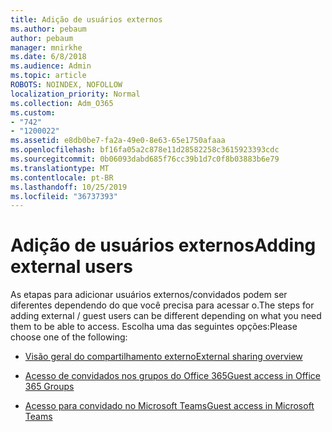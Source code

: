 ```yaml
---
title: Adição de usuários externos
ms.author: pebaum
author: pebaum
manager: mnirkhe
ms.date: 6/8/2018
ms.audience: Admin
ms.topic: article
ROBOTS: NOINDEX, NOFOLLOW
localization_priority: Normal
ms.collection: Adm_O365
ms.custom:
- "742"
- "1200022"
ms.assetid: e8db0be7-fa2a-49e0-8e63-65e1750afaaa
ms.openlocfilehash: bf16fa05a2c878e11d28582258c3615923393cdc
ms.sourcegitcommit: 0b06093dabd685f76cc39b1d7c0f8b03883b6e79
ms.translationtype: MT
ms.contentlocale: pt-BR
ms.lasthandoff: 10/25/2019
ms.locfileid: "36737393"
---
```

# <a name="adding-external-users"></a><span data-ttu-id="8aa8a-102">Adição de usuários externos</span><span class="sxs-lookup"><span data-stu-id="8aa8a-102">Adding external users</span></span>

<span data-ttu-id="8aa8a-103">As etapas para adicionar usuários externos/convidados podem ser diferentes dependendo do que você precisa para acessar o.</span><span class="sxs-lookup"><span data-stu-id="8aa8a-103">The steps for adding external / guest users can be different depending on what you need them to be able to access.</span></span> <span data-ttu-id="8aa8a-104">Escolha uma das seguintes opções:</span><span class="sxs-lookup"><span data-stu-id="8aa8a-104">Please choose one of the following:</span></span>
  
- [<span data-ttu-id="8aa8a-105">Visão geral do compartilhamento externo</span><span class="sxs-lookup"><span data-stu-id="8aa8a-105">External sharing overview</span></span>](https://docs.microsoft.com/sharepoint/external-sharing-overview)

- [<span data-ttu-id="8aa8a-106">Acesso de convidados nos grupos do Office 365</span><span class="sxs-lookup"><span data-stu-id="8aa8a-106">Guest access in Office 365 Groups</span></span>](https://support.office.com/en-gb/article/guest-access-in-office-365-groups-bfc7a840-868f-4fd6-a390-f347bf51aff6)

- [<span data-ttu-id="8aa8a-107">Acesso para convidado no Microsoft Teams</span><span class="sxs-lookup"><span data-stu-id="8aa8a-107">Guest access in Microsoft Teams</span></span>](https://docs.microsoft.com/microsoftteams/guest-access-checklist)
